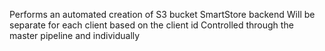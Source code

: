 Performs an automated creation of S3 bucket SmartStore backend
Will be separate for each client based on the client id
Controlled through the master pipeline and individually